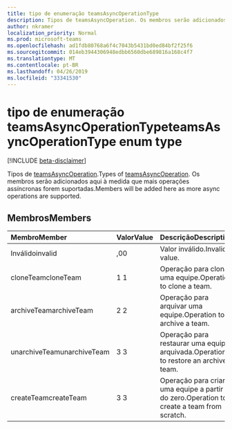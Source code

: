 ```yaml
---
title: tipo de enumeração teamsAsyncOperationType
description: Tipos de teamsAsyncOperation. Os membros serão adicionados aqui à medida que mais operações assíncronas forem suportadas.
author: nkramer
localization_priority: Normal
ms.prod: microsoft-teams
ms.openlocfilehash: ad1fdb80768a6f4c7043b5431bd0ed84bf2f25f6
ms.sourcegitcommit: 014eb3944306948edbb6560dbe689816a168c4f7
ms.translationtype: MT
ms.contentlocale: pt-BR
ms.lasthandoff: 04/26/2019
ms.locfileid: "33341530"
---
```

# <a name="teamsasyncoperationtype-enum-type"></a><span data-ttu-id="d0569-104">tipo de enumeração teamsAsyncOperationType</span><span class="sxs-lookup"><span data-stu-id="d0569-104">teamsAsyncOperationType enum type</span></span>

[!INCLUDE [beta-disclaimer](../../includes/beta-disclaimer.md)]

<span data-ttu-id="d0569-105">Tipos de [teamsAsyncOperation](teamsasyncoperation.md).</span><span class="sxs-lookup"><span data-stu-id="d0569-105">Types of [teamsAsyncOperation](teamsasyncoperation.md).</span></span> <span data-ttu-id="d0569-106">Os membros serão adicionados aqui à medida que mais operações assíncronas forem suportadas.</span><span class="sxs-lookup"><span data-stu-id="d0569-106">Members will be added here as more async operations are supported.</span></span>

## <a name="members"></a><span data-ttu-id="d0569-107">Membros</span><span class="sxs-lookup"><span data-stu-id="d0569-107">Members</span></span>

| <span data-ttu-id="d0569-108">Membro</span><span class="sxs-lookup"><span data-stu-id="d0569-108">Member</span></span> | <span data-ttu-id="d0569-109">Valor</span><span class="sxs-lookup"><span data-stu-id="d0569-109">Value</span></span>| <span data-ttu-id="d0569-110">Descrição</span><span class="sxs-lookup"><span data-stu-id="d0569-110">Description</span></span> |
|:---------------|:--------|:----------|
|<span data-ttu-id="d0569-111">Inválido</span><span class="sxs-lookup"><span data-stu-id="d0569-111">invalid</span></span>|<span data-ttu-id="d0569-112">,0</span><span class="sxs-lookup"><span data-stu-id="d0569-112">0</span></span>|<span data-ttu-id="d0569-113">Valor inválido.</span><span class="sxs-lookup"><span data-stu-id="d0569-113">Invalid value.</span></span>|
|<span data-ttu-id="d0569-114">cloneTeam</span><span class="sxs-lookup"><span data-stu-id="d0569-114">cloneTeam</span></span>|<span data-ttu-id="d0569-115">1 </span><span class="sxs-lookup"><span data-stu-id="d0569-115">1</span></span>|<span data-ttu-id="d0569-116">Operação para clonar uma equipe.</span><span class="sxs-lookup"><span data-stu-id="d0569-116">Operation to clone a team.</span></span>|
|<span data-ttu-id="d0569-117">archiveTeam</span><span class="sxs-lookup"><span data-stu-id="d0569-117">archiveTeam</span></span>|<span data-ttu-id="d0569-118">2 </span><span class="sxs-lookup"><span data-stu-id="d0569-118">2</span></span>|<span data-ttu-id="d0569-119">Operação para arquivar uma equipe.</span><span class="sxs-lookup"><span data-stu-id="d0569-119">Operation to archive a team.</span></span>|
|<span data-ttu-id="d0569-120">unarchiveTeam</span><span class="sxs-lookup"><span data-stu-id="d0569-120">unarchiveTeam</span></span>|<span data-ttu-id="d0569-121">3 </span><span class="sxs-lookup"><span data-stu-id="d0569-121">3</span></span>|<span data-ttu-id="d0569-122">Operação para restaurar uma equipe arquivada.</span><span class="sxs-lookup"><span data-stu-id="d0569-122">Operation to restore an archived team.</span></span>|
|<span data-ttu-id="d0569-123">createTeam</span><span class="sxs-lookup"><span data-stu-id="d0569-123">createTeam</span></span>|<span data-ttu-id="d0569-124">3 </span><span class="sxs-lookup"><span data-stu-id="d0569-124">3</span></span>|<span data-ttu-id="d0569-125">Operação para criar uma equipe a partir do zero.</span><span class="sxs-lookup"><span data-stu-id="d0569-125">Operation to create a team from scratch.</span></span>|

